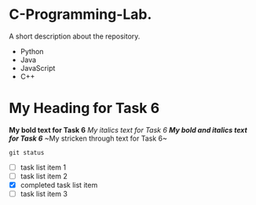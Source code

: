 # C-Programming-Lab.
A short description about the repository.

* Python
* Java
* JavaScript
* C++

# My Heading for Task 6
**My bold text for Task 6**
*My italics text for Task 6*
***My bold and italics text for Task 6***
~My stricken through text for Task 6~

`git status`

- [ ] task list item 1
- [ ] task list item 2
- [x] completed task list item
- [ ] task list item 3

